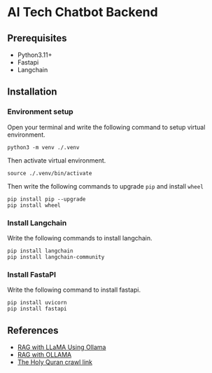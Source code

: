 # AI Tech Chatbot Backend

## Prerequisites
- Python3.11+
- Fastapi
- Langchain

## Installation
### Environment setup
Open your terminal and write the following command to setup virtual environment.
```shell
python3 -m venv ./.venv
```

Then activate virtual environment.
```shell
source ./.venv/bin/activate
```

Then write the following commands to upgrade `pip` and install `wheel`
```shell
pip install pip --upgrade
pip install wheel
```


### Install Langchain
Write the following commands to install langchain.
```shell
pip install langchain
pip install langchain-community
```

### Install FastaPI
Write the following command to install fastapi.
```shell
pip install uvicorn
pip install fastapi
```

## References
- [RAG with LLaMA Using Ollama](https://medium.com/@danushidk507/rag-with-llama-using-ollama-a-deep-dive-into-retrieval-augmented-generation-c58b9a1cfcd3)
- [RAG with OLLAMA](https://dev.to/mohsin_rashid_13537f11a91/rag-with-ollama-1049)
- [The Holy Quran crawl link](https://quran.com/api/proxy/content/api/qdc/verses/by_chapter/2?words=true&translation_fields=resource_name%2Clanguage_id&per_page=5&fields=text_uthmani%2Cchapter_id%2Chizb_number%2Ctext_imlaei_simple&translations=131&reciter=7&word_translation_language=en&page=10&word_fields=verse_key%2Cverse_id%2Cpage_number%2Clocation%2Ctext_uthmani%2Ccode_v1%2Cqpc_uthmani_hafs&mushaf=2)
